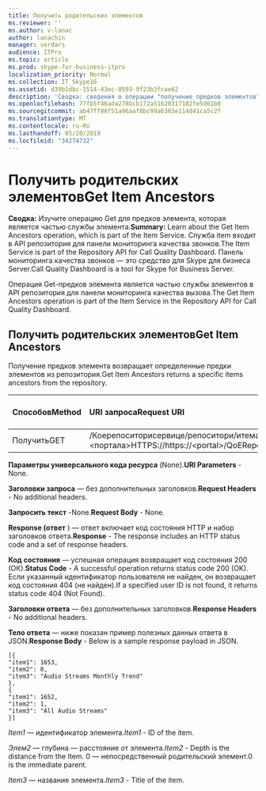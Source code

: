 ```yaml
---
title: Получить родительских элементов
ms.reviewer: ''
ms.author: v-lanac
author: lanachin
manager: serdars
audience: ITPro
ms.topic: article
ms.prod: skype-for-business-itpro
localization_priority: Normal
ms.collection: IT_Skype16
ms.assetid: d39b1dbc-1514-43ec-8593-9f23b3fcae62
description: 'Сводка: сведения о операции "получение предков элементов", которая является частью службы номенклатур. Служба item входит в API репозитория для панели мониторинга качества звонков. Панель мониторинга качества звонков — это средство для Skype для бизнеса Server.'
ms.openlocfilehash: 77fb5f46ada278bcb172a51620317182fe5d61b0
ms.sourcegitcommit: ab47ff88f51a96aaf8bc99a6303e114d41ca5c2f
ms.translationtype: MT
ms.contentlocale: ru-RU
ms.lasthandoff: 05/20/2019
ms.locfileid: "34274732"
---
```

# <a name="get-item-ancestors"></a><span data-ttu-id="cce31-105">Получить родительских элементов</span><span class="sxs-lookup"><span data-stu-id="cce31-105">Get Item Ancestors</span></span>
 
<span data-ttu-id="cce31-106">**Сводка:** Изучите операцию Get для предков элемента, которая является частью службы элемента.</span><span class="sxs-lookup"><span data-stu-id="cce31-106">**Summary:** Learn about the Get Item Ancestors operation, which is part of the Item Service.</span></span> <span data-ttu-id="cce31-107">Служба item входит в API репозитория для панели мониторинга качества звонков.</span><span class="sxs-lookup"><span data-stu-id="cce31-107">The Item Service is part of the Repository API for Call Quality Dashboard.</span></span> <span data-ttu-id="cce31-108">Панель мониторинга качества звонков — это средство для Skype для бизнеса Server.</span><span class="sxs-lookup"><span data-stu-id="cce31-108">Call Quality Dashboard is a tool for Skype for Business Server.</span></span>
  
<span data-ttu-id="cce31-109">Операция Get-предков элемента является частью службы элементов в API репозитория для панели мониторинга качества вызова.</span><span class="sxs-lookup"><span data-stu-id="cce31-109">The Get Item Ancestors operation is part of the Item Service in the Repository API for Call Quality Dashboard.</span></span>
  
## <a name="get-item-ancestors"></a><span data-ttu-id="cce31-110">Получить родительских элементов</span><span class="sxs-lookup"><span data-stu-id="cce31-110">Get Item Ancestors</span></span>

<span data-ttu-id="cce31-111">Получение предков элемента возвращает определенные предки элементов из репозитория.</span><span class="sxs-lookup"><span data-stu-id="cce31-111">Get Item Ancestors returns a specific items ancestors from the repository.</span></span>
  

|<span data-ttu-id="cce31-112">**Способов**</span><span class="sxs-lookup"><span data-stu-id="cce31-112">**Method**</span></span>|<span data-ttu-id="cce31-113">**URI запроса**</span><span class="sxs-lookup"><span data-stu-id="cce31-113">**Request URI**</span></span>|<span data-ttu-id="cce31-114">**Версия HTTP**</span><span class="sxs-lookup"><span data-stu-id="cce31-114">**HTTP Version**</span></span>|
|:-----|:-----|:-----|
|<span data-ttu-id="cce31-115">Получить</span><span class="sxs-lookup"><span data-stu-id="cce31-115">GET</span></span>  <br/> |<span data-ttu-id="cce31-116">/Коерепоситорисервице/репоситори/итеманцесторс/{итемид}\<портала\>HTTPS://</span><span class="sxs-lookup"><span data-stu-id="cce31-116">https://\<portal\>/QoERepositoryService/repository/itemAncestors/{itemId}</span></span>  <br/> |<span data-ttu-id="cce31-117">HTTP/1.1</span><span class="sxs-lookup"><span data-stu-id="cce31-117">HTTP/1.1</span></span>  <br/> |
   
 <span data-ttu-id="cce31-118">**Параметры универсального кода ресурса** (None).</span><span class="sxs-lookup"><span data-stu-id="cce31-118">**URI Parameters** - None.</span></span>
  
 <span data-ttu-id="cce31-119">**Заголовки запроса** — без дополнительных заголовков.</span><span class="sxs-lookup"><span data-stu-id="cce31-119">**Request Headers** - No additional headers.</span></span>
  
 <span data-ttu-id="cce31-120">**Запросить текст** -None.</span><span class="sxs-lookup"><span data-stu-id="cce31-120">**Request Body** - None.</span></span>
  
 <span data-ttu-id="cce31-121">**Response (ответ** ) — ответ включает код состояния HTTP и набор заголовков ответа.</span><span class="sxs-lookup"><span data-stu-id="cce31-121">**Response** - The response includes an HTTP status code and a set of response headers.</span></span>
  
 <span data-ttu-id="cce31-122">**Код состояния** — успешная операция возвращает код состояния 200 (ОК).</span><span class="sxs-lookup"><span data-stu-id="cce31-122">**Status Code** - A successful operation returns status code 200 (OK).</span></span> <span data-ttu-id="cce31-123">Если указанный идентификатор пользователя не найден, он возвращает код состояния 404 (не найден).</span><span class="sxs-lookup"><span data-stu-id="cce31-123">If a specified user ID is not found, it returns status code 404 (Not Found).</span></span>
  
 <span data-ttu-id="cce31-124">**Заголовки ответа** — без дополнительных заголовков.</span><span class="sxs-lookup"><span data-stu-id="cce31-124">**Response Headers** - No additional headers.</span></span>
  
 <span data-ttu-id="cce31-125">**Тело ответа** — ниже показан пример полезных данных ответа в JSON.</span><span class="sxs-lookup"><span data-stu-id="cce31-125">**Response Body** - Below is a sample response payload in JSON.</span></span>
  
```
[{
"item1": 1653,
"item2": 0,
"item3": "Audio Streams Monthly Trend"
},
{
"item1": 1652,
"item2": 1,
"item3": "All Audio Streams"
}]
```

 <span data-ttu-id="cce31-126">*Item1* — идентификатор элемента.</span><span class="sxs-lookup"><span data-stu-id="cce31-126">*Item1*  - ID of the item.</span></span>
  
 <span data-ttu-id="cce31-127">*Элем2* — глубина — расстояние от элемента.</span><span class="sxs-lookup"><span data-stu-id="cce31-127">*Item2*  - Depth is the distance from the Item.</span></span> <span data-ttu-id="cce31-128">0 — непосредственный родительский элемент.</span><span class="sxs-lookup"><span data-stu-id="cce31-128">0 is the immediate parent.</span></span>
  
 <span data-ttu-id="cce31-129">*Item3* — название элемента.</span><span class="sxs-lookup"><span data-stu-id="cce31-129">*Item3*  - Title of the item.</span></span>
  


